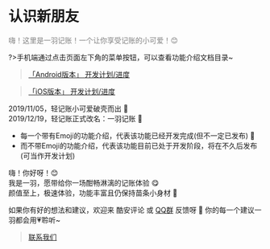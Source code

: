 # 认识新朋友
<font color=gray>嗨！这里是一羽记账！一个让你享受记账的小可爱！😊</font>

?>手机端通过点击页面左下角的菜单按钮，可以查看功能介绍文档目录~

>[「Android版本」 开发计划/进度](https://trello.com/b/R0SM2I6W/%E4%B8%80%E7%BE%BD%E8%AE%B0%E8%B4%A6-android)

>[「iOS版本」 开发计划/进度](https://trello.com/b/R0SM2I6W/%E4%B8%80%E7%BE%BD%E8%AE%B0%E8%B4%A6-ios)

2019/11/05，轻记账小可爱破壳而出 🐣 <br>2019/12/19，轻记账正式改名：一羽记账 🐤

* 每一个带有Emoji的功能介绍，代表该功能已经开发完成(但不一定已发布) 🍧
* 而不带Emoji的功能介绍，代表该功能目前已处于开发阶段，将在不久后发布(可当作开发计划)

嗨！你好呀！😊<br>我是一羽，愿带给你一场酣畅淋漓的记账体验 😋<br>颜值至上，极速体验，功能丰富且仍保持苗条小身材 🐝

如果你有好的想法和建议，欢迎来 酷安评论 或 [QQ群](doc/other/contact.md) 反馈呀 👏 你的每一个建议一羽都会用💗聆听~

> [联系我们](/doc/other/contact.md)
